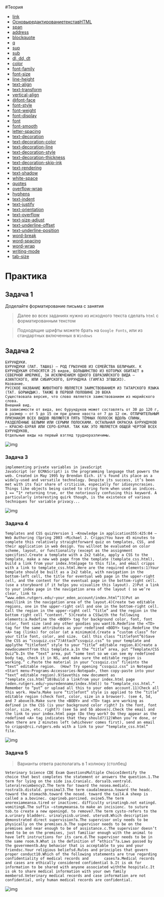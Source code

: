 #Теория

- [link](https://developer.mozilla.org/ru/docs/Web/HTML/Element/link#%D1%81%D1%82%D0%B8%D0%BB%D0%B8%D0%B7%D0%B0%D1%86%D0%B8%D1%8F_%D1%81_css)
- [ОсновыредактированиетекставHTML](https://developer.mozilla.org/ru/docs/Learn/HTML/Introduction_to_HTML/HTML_text_fundamentals)
- [span](https://doka.guide/html/span/)
- [address](https://doka.guide/html/address/)
- [blockquote](https://doka.guide/html/blockquote/)
- [q](https://doka.guide/html/q/)
- [sup](https://doka.guide/html/sup/)
- [sub](https://doka.guide/html/sub/)
- [dl, dd, dt](https://doka.guide/html/dl-dd-dt/)
- [color](https://doka.guide/css/color/)
- [font-family](https://doka.guide/css/font-family/)
- [font-size](https://doka.guide/css/font-size/)
- [line-height](https://doka.guide/css/line-height/)
- [text-align](https://doka.guide/css/text-align/)
- [text-transform](https://doka.guide/css/text-transform/)
- [vertical-align](https://doka.guide/css/vertical-align/)
- [@font-face](https://doka.guide/css/font-face/)
- [font-style](https://doka.guide/css/font-style/)
- [font-weight](https://doka.guide/css/font-weight/)
- [font-display](https://doka.guide/css/font-display/)
- [font](https://doka.guide/css/font/)
- [font-smooth](https://doka.guide/css/font-smooth/)
- [letter-spacing](https://doka.guide/css/letter-spacing/)
- [text-decoration](https://doka.guide/css/text-decoration/)
- [text-decoration-color](https://doka.guide/css/text-decoration-color/)
- [text-decoration-line](https://doka.guide/css/text-decoration-line/)
- [text-decoration-style](https://doka.guide/css/text-decoration-style/)
- [text-decoration-thickness](https://doka.guide/css/text-decoration-thickness/)
- [text-decoration-skip-ink](https://doka.guide/css/text-decoration-skip-ink/)
- [text-rendering](https://doka.guide/css/text-rendering/)
- [text-shadow](https://doka.guide/css/text-shadow/)
- [white-space](https://doka.guide/css/white-space/)
- [quotes](https://doka.guide/css/quotes/)
- [overflow-wrap](https://doka.guide/css/overflow-wrap/)
- [hyphens](https://doka.guide/css/hyphens/)
- [text-indent](https://doka.guide/css/text-indent/)
- [text-justify](https://doka.guide/css/text-justify/)
- [text-orientation](https://doka.guide/css/text-orientation/)
- [text-overflow](https://doka.guide/css/text-overflow/)
- [text-size-adjust](https://doka.guide/css/text-size-adjust/)
- [text-underline-offset](https://doka.guide/css/text-underline-offset/)
- [text-underline-position](https://doka.guide/css/text-underline-position/)
- [word-break](https://doka.guide/css/word-break/)
- [word-spacing](https://doka.guide/css/word-spacing/)
- [word-wrap](https://doka.guide/css/word-wrap/)
- [writing-mode](https://doka.guide/css/writing-mode/)
- [tab-size](https://doka.guide/css/tab-size/)

# Практика

## Задача 1

Доделайте форматирование письма с занятия

> Далее во всех заданиях нужно из исходного текста сделать `html` с форматированным текстом 

> Подходящие шрифты можете брать на `Google Fonts`, или из стандартных включенных в `Windows`
## Задача 2

```text
БУРУНДУКИ.
БУРУНДУКИ (ЛАТ. ТАША$) — РОД ГРЫЗУНОВ ИЗ СЕМЕЙСТВА БЕЛИЧЬИХ. К БУРУНДУКАМ ОТНОСЯТСЯ 25 видов, БОЛЬШИНСТВО ИЗ КОТОРЫХ ОБИТАЕТ в СЕВЕРНОЙ АМЕРИКЕ, ЗА ИСКЛЮЧЕНИЕМ ОДНОГО ЕВРАЗИЙСКОГО ВИДА — АЗИАТСКОГО, ИЛИ СИБИРСКОГО, БУРУНДУКА (ГАМГАЗ ЗГВШСИЗ).
Название.
РУССКОЕ НАЗВАНИЕ ЖИВОТНОГО ЯВЛЯЕТСЯ ЗАИМСТВОВАНИЕМ ИЗ ТАТАРСКОГО ЯЗЫКА (ТАТ. БОРЫНДЫК). ТАКЖЕ В ПЕРВОЙ ПОЛОВИНЕ 20 ВЕКА
Существовала версия, что слово является заимствованием из марийского слова.
Внешний вид.
В зависимости от вида, вес бурундуков может составлять от 30 до 120 г, а размер — от 5 до 15 см при длине хвоста от 7 до 12 см. ОТЛИЧИТЕЛЬНЫМ ПРИЗНАКОМ ВСЕХ ВИДОВ ЯВЛЯЮТСЯ ПЯТЬ ТЁМНЫХ ПОЛОСОК ВДОЛЬ СПИНЫ, РАЗДЕЛЁННЫЕ БЕЛЫМИ ИЛИ СЕРЫМИ ПОЛОСКАМИ. ОСТАЛЬНАЯ ОКРАСКА БУРУНДУКОВ — КРАСНО-БУРАЯ ИЛИ СЕРО-БУРАЯ. ТАК КАК ЭТО ЯВЛЯЕТСЯ ОБЩЕЙ ЧЕРТОЙ ВСЕХ БУРУНДУКОВ,
Отдельные виды на первый взгляд трудноразличимы.
```
![img](./img/practice_16.png)

### Задача 3

```text
implementing private variables in javaScript
JavaScript (or ECMAScript) is the programming language that powers the web. Created in May 1995 by Brendan Eich. it's found its place as a widely-used and versatile technology. Despite its success, it’s been met with its fair share of criticism, especially for idiosyncrasies. Things like objects being casted to string form when used as indices. 1 == “1* returning true, or the notoriously confusing this keyword. A particularly interesting quirk though, is the existence of various techniques for variable privacy...

```
![img](./img/codepen-xNmpZw.png)

### Задача 4

```text
Templates and CSS quizVersion 1 –Knowledge in application355:425:04 –Web Authoring (Spring 2003 –Michael J. Cripps)You have 45 minutes to complete this relatively straightforward quiz on templates, CSS, and their application in web design. You willnot be evaluated on color scheme, layout, or functionality (except as the assignment specifies).Create a template with a 2x2 table, apply a CSS to the template, make a new web page from the template (template_css.html), build a link from your index.htmlpage to this file, and email cripps with a link to template_css.html.Here are the required elements:1)Your template should be built as a 2x2 table, with navigation in the bottom-left cell, the title for eventual web page in the upper-right cell, and the content for the eventual page in the bottom-right cell. (use a storyboard if it helps you visualize this layout). 2)Put a link to your index page in the navigation area of the layout ( so we’re clear, link to “www.eden.rutgers.edu/~your_eden_account/index.html”)3)Put an emaillink in the navigation area of the layout.4)Create two editable regions, one in the upper-right cell and one in the bottom-right cell.  Call the region in the upper-right cell “title” and the region in the bottom right cell “content.” 5)Create a CSSwith the following elements:a.Redefine the <BODY> tag for background color, font, font color, font size (and any other goodies you want)b.Redefine the <TD> tag for the same attributes as your redefined <BODY> tagc.Redefine the <A> tag (links) for color (at a minimum)d.Create a “custom class” for your title font, color, and size.  Call this class “titlefont”6)Save the CSS as “cssquiz.css”7)Attach“cssquiz.css” to your template and applythe “titlefont” style to your “title” editable region.8)Create a newdocumentfrom this template.a.In the “title” area, put “Template/CSS Quiz”b.In the “text” area, put “some text so we can see my redefined body tag, check it in NS, and make sure the editable region is working.” c.Paste the material in your “cssquiz.css” fileinto the “text” editable region.  (How? Try opening “cssquiz.css” in Notepad <Start menu-Programs-Accessories-Notepad>, then copy-paste into your “text” editable region).9)Savethis new document as “template_css.html”10)Build a linkfrom your index.html page (eden.rutgers.edu/~youredenname/index.html)) to “template_css.html.”  Remember to “put” or upload all this to your eden account.11)Check all this work. How?a.Make sure “titlefont” style is applied to the “title” editable region (check font, color, size in a browser). (see 4, 5d, and 7 above)b.Make sure the <BODY> and <TD> tags are working as defined in the CSS (is your background color right? Is the font, font color, size, etc. right?) (see 5a and 5b above)c.Check the email and the link to your index.html page (Do they work? Do they appear as the redefined <A> tag indicates that they should?)12)When you’re done, or when there are 2 minutes left (whichever comes first), send an email to cripps@rci.rutgers.edu with a link to your “template_css.html” file. 
```

![img](./img/text.png)

### Задача 5

> Варианты ответа располагать в 1 колноку (столбец)

```text
Veterinary Science CDE Exam QuestionsMultiple ChoiceIdentify the choice that best completes the statement or answers the question.1.The term for lying on the side isa.Cranialc. dorsalb.ventrald. lateralrecumbency2.The term for toward the nosea.medialc. rostralb.distald. prosimal3.The term caudalmeansa.toward the headc. toward the stomachb.toward the nosed. toward the tail4.A sheep is called a a.bovinec. caprineb.porcined. ovine5.The term anorexiameansa.tired or inactivec. difficulty urinatingb.not eatingd. vomiting6.The suffix –stomymeansa.to make an incisionc. to suture tob.to create a new openingd. to remove7.The term cysto-refers to the a.urinary bladderc. urinalysisb.urined. uterus8.Which description demonstrated direct supervision?a.The supervisor only needs to be physically on the premises.b.The supervisor needs to be on the premises and near enough to be of assistance.c.The supervisor doesn’t need to be on the premises, just familiar enough with the animal to have left instructions for its care.d.The supervisor needs to be in the same room.9.What is the definition of “ethics”?a.Laws passed by the governmentb.Any behavior that is acceptable to you and your friendsc.Your religious beliefsd.Rules and principles that govern proper conduct10.Which of the following statements are true regarding confidentiality of medical records and       cases?a.Medical records and cases are ethically considered confidential b.It is ok for information to be shared with anyone associated withthe hospitalc.It is ok to share medical information with your own family membersd.Veterinary medical records and case information are not confidential, only human medical records are confidential.

```

![img](./img/text2.png)